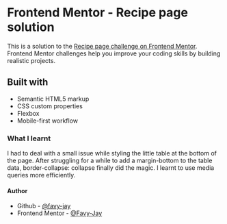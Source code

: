 # Frontend Mentor - Recipe page solution

This is a solution to the [Recipe page challenge on Frontend Mentor](https://www.frontendmentor.io/challenges/recipe-page-KiTsR8QQKm). Frontend Mentor challenges help you improve your coding skills by building realistic projects.

## Built with

- Semantic HTML5 markup
- CSS custom properties
- Flexbox
- Mobile-first workflow

### What I learnt

I had to deal with a small issue while styling the little table at the bottom of the page. After struggling for a while to add a margin-bottom to the table data, border-collapse: collapse finally did the magic.
I learnt to use media queries more efficiently.

#### Author

- Github - [@favy-jay](https://github.com/favy-jay)
- Frontend Mentor - [@Favy-Jay](https://www.frontendmentor.io/profile/Favy-Jay)
